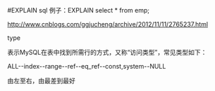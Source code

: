 #EXPLAIN  sql
例子：EXPLAIN select * from emp;

http://www.cnblogs.com/ggjucheng/archive/2012/11/11/2765237.html


type

表示MySQL在表中找到所需行的方式，又称“访问类型”，常见类型如下：

ALL--index--range--ref--eq_ref--const,system--NULL

由左至右，由最差到最好